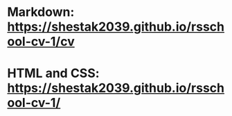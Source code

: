 # Markdown: https://shestak2039.github.io/rsschool-cv-1/cv  
# HTML and CSS: https://shestak2039.github.io/rsschool-cv-1/ 
